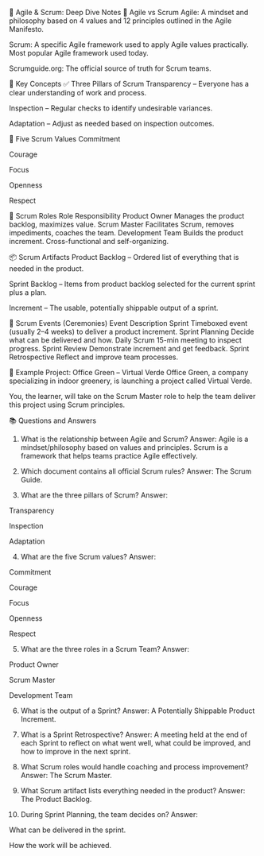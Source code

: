 📘 Agile & Scrum: Deep Dive Notes
🚀 Agile vs Scrum
Agile: A mindset and philosophy based on 4 values and 12 principles outlined in the Agile Manifesto.

Scrum: A specific Agile framework used to apply Agile values practically. Most popular Agile framework used today.

Scrumguide.org: The official source of truth for Scrum teams.

🧠 Key Concepts
✅ Three Pillars of Scrum
Transparency – Everyone has a clear understanding of work and process.

Inspection – Regular checks to identify undesirable variances.

Adaptation – Adjust as needed based on inspection outcomes.

💎 Five Scrum Values
Commitment

Courage

Focus

Openness

Respect

👥 Scrum Roles
Role	Responsibility
Product Owner	Manages the product backlog, maximizes value.
Scrum Master	Facilitates Scrum, removes impediments, coaches the team.
Development Team	Builds the product increment. Cross-functional and self-organizing.

📦 Scrum Artifacts
Product Backlog – Ordered list of everything that is needed in the product.

Sprint Backlog – Items from product backlog selected for the current sprint plus a plan.

Increment – The usable, potentially shippable output of a sprint.

📆 Scrum Events (Ceremonies)
Event	Description
Sprint	Timeboxed event (usually 2–4 weeks) to deliver a product increment.
Sprint Planning	Decide what can be delivered and how.
Daily Scrum	15-min meeting to inspect progress.
Sprint Review	Demonstrate increment and get feedback.
Sprint Retrospective	Reflect and improve team processes.

🌿 Example Project: Office Green – Virtual Verde
Office Green, a company specializing in indoor greenery, is launching a project called Virtual Verde.

You, the learner, will take on the Scrum Master role to help the team deliver this project using Scrum principles.

📚 Questions and Answers
1. What is the relationship between Agile and Scrum?
Answer: Agile is a mindset/philosophy based on values and principles. Scrum is a framework that helps teams practice Agile effectively.

2. Which document contains all official Scrum rules?
Answer: The Scrum Guide.

3. What are the three pillars of Scrum?
Answer:

Transparency

Inspection

Adaptation

4. What are the five Scrum values?
Answer:

Commitment

Courage

Focus

Openness

Respect

5. What are the three roles in a Scrum Team?
Answer:

Product Owner

Scrum Master

Development Team

6. What is the output of a Sprint?
Answer: A Potentially Shippable Product Increment.

7. What is a Sprint Retrospective?
Answer: A meeting held at the end of each Sprint to reflect on what went well, what could be improved, and how to improve in the next sprint.

8. What Scrum roles would handle coaching and process improvement?
Answer: The Scrum Master.

9. What Scrum artifact lists everything needed in the product?
Answer: The Product Backlog.

10. During Sprint Planning, the team decides on?
Answer:

What can be delivered in the sprint.

How the work will be achieved.
